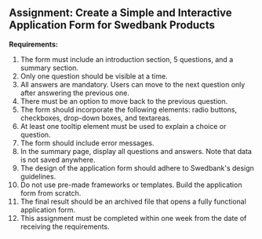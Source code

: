 ## Assignment: Create a Simple and Interactive Application Form for Swedbank Products

**Requirements:**

1. The form must include an introduction section, 5 questions, and a summary section.
2. Only one question should be visible at a time.
3. All answers are mandatory. Users can move to the next question only after answering the previous one.
4. There must be an option to move back to the previous question.
5. The form should incorporate the following elements: radio buttons, checkboxes, drop-down boxes, and textareas.
6. At least one tooltip element must be used to explain a choice or question.
7. The form should include error messages.
8. In the summary page, display all questions and answers. Note that data is not saved anywhere.
9. The design of the application form should adhere to Swedbank's design guidelines.
10. Do not use pre-made frameworks or templates. Build the application form from scratch.
11. The final result should be an archived file that opens a fully functional application form.
12. This assignment must be completed within one week from the date of receiving the requirements.
